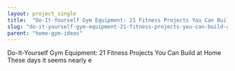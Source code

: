 ```yaml
---
layout: project_single
title:  "Do-It-Yourself Gym Equipment: 21 Fitness Projects You Can Build at Home These days it seems nearly e"
slug: "do-it-yourself-gym-equipment-21-fitness-projects-you-can-build-at-home-these-days-it-seems-nearly"
parent: "home-gym-ideas"
---
```

Do-It-Yourself Gym Equipment: 21 Fitness Projects You Can Build at Home These days it seems nearly e